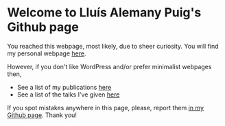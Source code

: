 # Welcome to Lluís Alemany Puig's Github page

You reached this webpage, most likely, due to sheer curiosity. You will find my personal webpage [here](https://cqllab.upc.edu/people/lalemany/).

However, if you don't like WordPress and/or prefer minimalist webpages then,
- See a list of my publications [here](publications.html)
- See a list of the talks I've given [here](talks.html)

If you spot mistakes anywhere in this page, please, report them [in my Github page](https://github.com/lluisalemanypuig/lluisalemanypuig.github.io/issues). Thank you!

